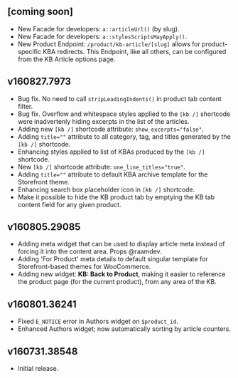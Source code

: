 ## [coming soon]

- New Facade for developers: `a::articleUrl()` (by slug).
- New Facade for developers: `a::stylesScriptsMayApply()`.
- New Product Endpoint: `/product/kb-article/[slug]` allows for product-specific KBA redirects. This Endpoint, like all others, can be configured from the KB Article options page.

## v160827.7973

- Bug fix. No need to call `stripLeadingIndents()` in product tab content filter.
- Bug fix. Overflow and whitespace styles applied to the `[kb /]` shortcode were inadvertenly hiding excerpts in the list of the articles.
- Adding new `[kb /]` shortcode attribute: `show_excerpts="false"`.
- Adding `title=""` attribute to all category, tag, and titles generated by the `[kb /]` shortcode.
- Enhancing styles applied to list of KBAs produced by the `[kb /]` shortcode.
- New `[kb /]` shortcode attribute: `one_line_titles="true"`.
- Adding `title=""` attribute to default KBA archive template for the Storefront theme.
- Enhancing search box placeholder icon in `[kb /]` shortcode.
- Make it possible to hide the KB product tab by emptying the KB tab content field for any given product.

## v160805.29085

- Adding meta widget that can be used to display article meta instead of forcing it into the content area. Props @raamdev.
- Adding 'For Product' meta details to default singular template for Storefront-based themes for WooCommerce.
- Adding new widget: **KB: Back to Product**, making it easier to reference the product page (for the current product), from any area of the KB.

## v160801.36241

- Fixed `E_NOTICE` error in Authors widget on `$product_id`.
- Enhanced Authors widget; now automatically sorting by article counters.

## v160731.38548

- Initial release.
